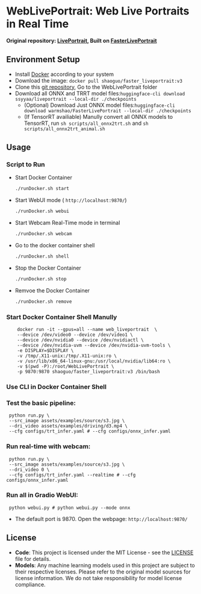 # WebLivePortrait: Web Live Portraits in Real Time

**Original repository: [LivePortrait](https://github.com/KwaiVGI/LivePortrait), Built on [FasterLivePortrait](https://github.com/warmshao/FasterLivePortrait)**

## Environment Setup
  * Install [Docker](https://docs.docker.com/desktop/install/windows-install/) according to your system
  * Download the image: `docker pull shaoguo/faster_liveportrait:v3`
  * Clone this [git repository](https://github.com/SiyaYan1222/WebLivePortrait.git), Go to the WebLivePortrait folder
  * Download all ONNX and TRRT model files:`huggingface-cli download ssyyaa/liveportrait --local-dir ./checkpoints`
    * (Optional) Download Just ONNX model files:`huggingface-cli download warmshao/FasterLivePortrait --local-dir ./checkpoints`
    * (If TensorRT availiable) Manully convert all ONNX models to TensorRT, run `sh scripts/all_onnx2trt.sh` and `sh scripts/all_onnx2trt_animal.sh`


## Usage

### Script to Run
  * Start Docker Container
    ```sh
    ./runDocker.sh start
    ```
  * Start WebUI mode ( `http://localhost:9870/`)
    ```sh
    ./runDocker.sh webui
    ```
  * Start Webcam Real-Time mode in terminal
    ```sh
    ./runDocker.sh webcam
    ```
  * Go to the docker container shell
    ```sh
    ./runDocker.sh shell
    ```
  * Stop the Docker Container
    ```sh
    ./runDocker.sh stop
    ```
  * Remvoe the Docker Container
    ```sh
    ./runDocker.sh remove
    ```

### Start Docker Container Shell Manully
  ```shell
      docker run -it --gpus=all --name web_liveportrait  \
      --device /dev/video0 --device /dev/video1 \
      --device /dev/nvidia0 --device /dev/nvidiactl \
      --device /dev/nvidia-uvm --device /dev/nvidia-uvm-tools \
      -e DISPLAY=$DISPLAY \
      -v /tmp/.X11-unix:/tmp/.X11-unix:ro \
      -v /usr/lib/x86_64-linux-gnu:/usr/local/nvidia/lib64:ro \
      -v $(pwd -P):/root/WebLivePortrait \
      -p 9870:9870 shaoguo/faster_liveportrait:v3 /bin/bash
  ```

### Use CLI in Docker Container Shell

### Test the basic pipeline:
  ```shell
   python run.py \
   --src_image assets/examples/source/s3.jpg \
   --dri_video assets/examples/driving/d3.mp4 \
   --cfg configs/trt_infer.yaml # --cfg configs/onnx_infer.yaml
  ```
### Run real-time with webcam:
  ```shell
   python run.py \
   --src_image assets/examples/source/s3.jpg \
   --dri_video 0 \
   --cfg configs/trt_infer.yaml --realtime # --cfg configs/onnx_infer.yaml
  ```
### Run all in Gradio WebUI:
  ```shell
   python webui.py # python webui.py --mode onnx
  ```
  * The default port is 9870. Open the webpage: `http://localhost:9870/`



## License

- **Code**: This project is licensed under the MIT License - see the [LICENSE](LICENSE) file for details.
- **Models**: Any machine learning models used in this project are subject to their respective licenses. Please refer to the original model sources for license information. We do not take responsibility for model license compliance.
